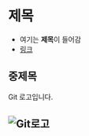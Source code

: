 # 제목

* 여기는 **제목**이 들어감
* [링크](https://useful-pantry-930.notion.site/PM-IT-a9fd3c8a5a4c4c1f82df90db2045bc25)

## 중제목

Git 로고입니다.

![Git로고](https://git-scm.com/images/logo@2x.png)
---